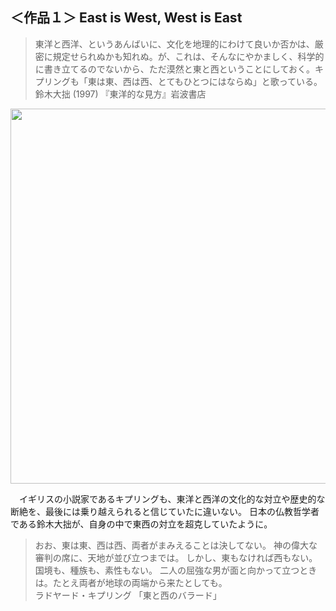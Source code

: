 ## ＜作品１＞ East is West, West is East
>東洋と西洋、というあんばいに、文化を地理的にわけて良いか否かは、厳密に規定せられぬかも知れぬ。が、これは、そんなにやかましく、科学的に書き立てるのでないから、ただ漠然と東と西ということにしておく。キプリングも「東は東、西は西、とてもひとつにはならぬ」と歌っている。  
鈴木大拙 (1997) 『東洋的な見方』岩波書店 
>  

<img src="../../works/East%20is%20West%2C%20West%20is%20East.png" width="600px" >  

　イギリスの小説家であるキプリングも、東洋と西洋の文化的な対立や歴史的な断絶を、最後には乗り越えられると信じていたに違いない。 日本の仏教哲学者である鈴木大拙が、自身の中で東西の対立を超克していたように。

>おお、東は東、西は西、両者がまみえることは決してない。 神の偉大な審判の席に、天地が並び立つまでは。 しかし、東もなければ西もない。国境も、種族も、素性もない。 二人の屈強な男が面と向かって立つときは。たとえ両者が地球の両端から来たとしても。  
ラドヤード・キプリング 「東と西のバラード」 
>  
